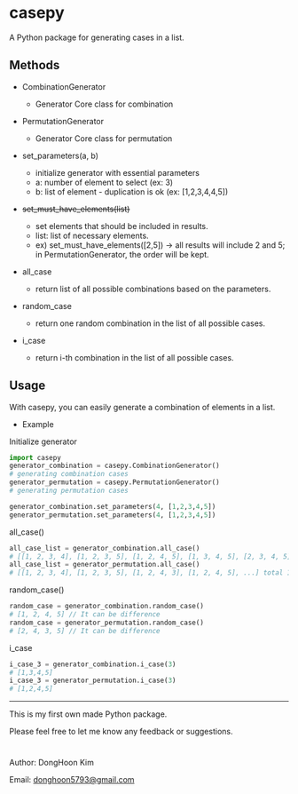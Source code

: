 # casepy

A Python package for generating cases in a list.

## Methods

- CombinationGenerator
    - Generator Core class for combination
- PermutationGenerator
    - Generator Core class for permutation

- set_parameters(a, b)
    - initialize generator with essential parameters
    - a: number of element to select (ex: 3)
    - b: list of element - duplication is ok (ex: [1,2,3,4,4,5]) 

- ~~set_must_have_elements(list)~~
    - set elements that should be included in results.
    - list: list of necessary elements.
    - ex) set_must_have_elements([2,5]) -> all results will include 2 and 5; in PermutationGenerator, the order will be kept.

- all_case
    - return list of all possible combinations based on the parameters.
- random_case
    - return one random combination in the list of all possible cases.
- i_case
    - return i-th combination in the list of all possible cases.

## Usage

With casepy, you can easily generate a combination of elements in a list.

- Example

Initialize generator

``` Python
import casepy
generator_combination = casepy.CombinationGenerator()
# generating combination cases
generator_permutation = casepy.PermutationGenerator()
# generating permutation cases

generator_combination.set_parameters(4, [1,2,3,4,5])
generator_permutation.set_parameters(4, [1,2,3,4,5])
```

all_case()

``` Python
all_case_list = generator_combination.all_case()
# [[1, 2, 3, 4], [1, 2, 3, 5], [1, 2, 4, 5], [1, 3, 4, 5], [2, 3, 4, 5]]
all_case_list = generator_permutation.all_case()
# [[1, 2, 3, 4], [1, 2, 3, 5], [1, 2, 4, 3], [1, 2, 4, 5], ...] total 120 cases
```
random_case()
``` Python
random_case = generator_combination.random_case()
# [1, 2, 4, 5] // It can be difference
random_case = generator_permutation.random_case()
# [2, 4, 3, 5] // It can be difference
```
i_case
``` Python
i_case_3 = generator_combination.i_case(3)
# [1,3,4,5]
i_case_3 = generator_permutation.i_case(3)
# [1,2,4,5]
```

------------

This is my first own made Python package.

Please feel free to let me know any feedback or suggestions.

#

Author: DongHoon Kim

Email: donghoon5793@gmail.com